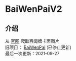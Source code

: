 # BaiWenPaiV2
## 介绍
从 [官网](https://ssr.163.com/cardmaker/) 爬取百闻牌卡面图片  
旧项目： [BaiWenPai](https://github.com/YEOLLL/BaiWenPai) (已停止更新)  
最后一次更新：2021-09-27
